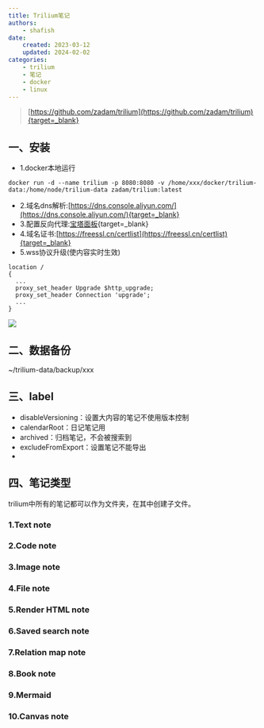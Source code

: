 ```yaml
---
title: Trilium笔记
authors:
    - shafish
date:
    created: 2023-03-12 
    updated: 2024-02-02
categories:
    - trilium
    - 笔记
    - docker
    - linux
---
```


> [https://github.com/zadam/trilium](https://github.com/zadam/trilium){target=_blank}

## 一、安装
- 1.docker本地运行
``` shell
docker run -d --name trilium -p 8080:8080 -v /home/xxx/docker/trilium-data:/home/node/trilium-data zadam/trilium:latest
```
- 2.域名dns解析:[https://dns.console.aliyun.com/](https://dns.console.aliyun.com/){target=_blank}
- 3.配置反向代理:[宝塔面板](https://www.bt.cn/new/index.html){target=_blank}
- 4.域名证书:[https://freessl.cn/certlist](https://freessl.cn/certlist){target=_blank}
- 5.wss协议升级(使内容实时生效)
``` shell
location /
{
  ...
  proxy_set_header Upgrade $http_upgrade;
  proxy_set_header Connection 'upgrade';
  ...
}
```
![](https://picture.cdn.shafish.cn/blog/2022-09-17_23-41.png)

<!-- more -->

## 二、数据备份
~/trilium-data/backup/xxx

## 三、label
- disableVersioning：设置大内容的笔记不使用版本控制
- calendarRoot：日记笔记用
- archived：归档笔记，不会被搜索到
- excludeFromExport：设置笔记不能导出
- 

## 四、笔记类型
trilium中所有的笔记都可以作为文件夹，在其中创建子文件。

### 1.Text note
### 2.Code note
### 3.Image note
### 4.File note
### 5.Render HTML note
### 6.Saved search note
### 7.Relation map note
### 8.Book note
### 9.Mermaid
### 10.Canvas note